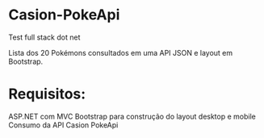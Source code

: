 # Casion-PokeApi
Test full stack dot net

Lista dos 20 Pokémons consultados em uma API JSON e layout em Bootstrap.


# Requisitos:

ASP.NET com MVC
Bootstrap para construção do layout desktop e mobile
Consumo da API Casion PokeApi
